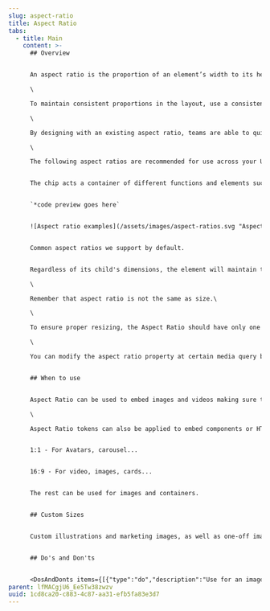 ```yaml
---
slug: aspect-ratio
title: Aspect Ratio
tabs:
  - title: Main
    content: >-
      ## Overview


      An aspect ratio is the proportion of an element’s width to its height. Aspect ratios are written as width:height.\

      \

      To maintain consistent proportions in the layout, use a consistent aspect ratio on elements like images, videos, and or other HTML elements.\

      \

      By designing with an existing aspect ratio, teams are able to quickly build UIs using existing classes and components.\

      \

      The following aspect ratios are recommended for use across your UI: 16:9; 3:2; 4:3; 1:1; 3:4; 2:3.


      The chip acts a container of different functions and elements such as an avatar, text, or an icon. They can also be closed or removed.


      `*code preview goes here`


      ![Aspect ratio examples](/assets/images/aspect-ratios.svg "Aspect ratio examples")


      Common aspect ratios we support by default.


      Regardless of its child's dimensions, the element will maintain the specified aspect ratio or calculate and maintain an aspect ratio based on a provided width and height. It prevents skewing, cropping, etc.\

      \

      Remember that aspect ratio is not the same as size.\

      \

      To ensure proper resizing, the Aspect Ratio should have only one child element that completely fits within its bounding box. This can be accomplished by utilizing an absolutely positioned [Box primitive](https://atomlearning.design/components/layout/box).\

      \

      You can modify the aspect ratio property at certain media query breakpoints.


      ## When to use


      Aspect Ratio can be used to embed images and videos making sure they scale correctly.\

      \

      Aspect Ratio tokens can also be applied to embed components or HTML elements that require a specific width-to-height ratio. For example, this could be useful when aligning an HTML element with an image in a two-column layout.


      1:1 - For Avatars, carousel...


      16:9 - For video, images, cards...


      The rest can be used for images and containers. 


      ## Custom Sizes


      Custom illustrations and marketing images, as well as one-off images, can use aspect ratios that are specific to their design requirements and don't necessarily need to conform to these standard ratios.


      ## Do's and Don'ts


      <DosAndDonts items={[{"type":"do","description":"Use for an image or embedded video, and have it resize at a specific ratio.","image":"/assets/images/aspectratio-01-1-.png"},{"type":"dont","description":"Don’t use with fixed size (width & height) elements, as those will not adhere to the width-to-height ratio."},{"type":"do","description":"Use to embed a component or other HTML element."},{"type":"dont","description":"Don’t use without any child elements, because this is only a container element."},{"type":"do","description":"Choose an appropriate aspect ratio to keep information visible."},{"type":"avoid","description":"Cropping elements like images since it will change the original aspect ratio. "},{"type":"do","description":"Use our defined aspect ratios for standard components."},{"type":"avoid","description":"Using other aspect ratios for example in Card component. "}]} />
parent: lfMACgjU6_Ee5Tw38zwzv
uuid: 1cd8ca20-c883-4c87-aa31-efb5fa83e3d7
---
```

